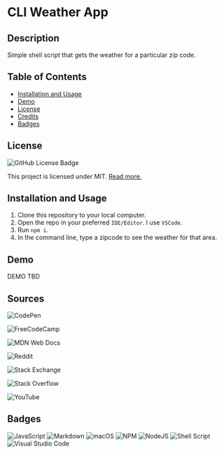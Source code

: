 # CLI Weather App

## Description

Simple shell script that gets the weather for a particular zip code.

## Table of Contents
- [Installation and Usage](#installation-and-usage)
- [Demo]()
- [License](#license)
- [Credits](#credits)
- [Badges](#badges)

## License

![GitHub License Badge](https://img.shields.io/badge/license-MIT-blue.svg)

This project is licensed under MIT. [Read more.](https://github.com/victoriamcn/CLI-Weather/blob/main/LICENSE)

## Installation and Usage

1. Clone this repository to your local computer.
2. Open the repo in your preferred `IDE/Editor`. I use `VSCode`.
3. Run `npm i`.
4. In the command line, type a zipcode to see the weather for that area.

## Demo

DEMO TBD

## Sources

![CodePen](https://img.shields.io/badge/Codepen-000000?style=for-the-badge&logo=codepen&logoColor=white)

![FreeCodeCamp](https://img.shields.io/badge/Freecodecamp-%23123.svg?&style=for-the-badge&logo=freecodecamp&logoColor=green)

![MDN Web Docs](https://img.shields.io/badge/MDN_Web_Docs-black?style=for-the-badge&logo=mdnwebdocs&logoColor=white)

![Reddit](https://img.shields.io/badge/Reddit-%23FF4500.svg?style=for-the-badge&logo=Reddit&logoColor=white)

![Stack Exchange](https://img.shields.io/badge/StackExchange-%23ffffff.svg?style=for-the-badge&logo=StackExchange)

![Stack Overflow](https://img.shields.io/badge/-Stackoverflow-FE7A16?style=for-the-badge&logo=stack-overflow&logoColor=white)

![YouTube](https://img.shields.io/badge/YouTube-%23FF0000.svg?style=for-the-badge&logo=YouTube&logoColor=white)

## Badges
![JavaScript](https://img.shields.io/badge/javascript-%23323330.svg?style=for-the-badge&logo=javascript&logoColor=%23F7DF1E)
![Markdown](https://img.shields.io/badge/markdown-%23000000.svg?style=for-the-badge&logo=markdown&logoColor=white)
![macOS](https://img.shields.io/badge/mac%20os-000000?style=for-the-badge&logo=macos&logoColor=F0F0F0)
![NPM](https://img.shields.io/badge/NPM-%23CB3837.svg?style=for-the-badge&logo=npm&logoColor=white)
![NodeJS](https://img.shields.io/badge/node.js-6DA55F?style=for-the-badge&logo=node.js&logoColor=white)
![Shell Script](https://img.shields.io/badge/shell_script-%23121011.svg?style=for-the-badge&logo=gnu-bash&logoColor=white)
![Visual Studio Code](https://img.shields.io/badge/Visual%20Studio%20Code-0078d7.svg?style=for-the-badge&logo=visual-studio-code&logoColor=white)